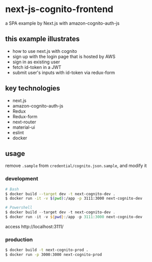 # next-js-cognito-frontend

a SPA example by Next.js with amazon-cognito-auth-js

## this example illustrates

- how to use next.js with cognito
- sign up with the login page that is hosted by AWS
- sign in as existing user
- fetch id-token in a JWT
- submit user's inputs with id-token via redux-form

## key technologies

- next.js
- amazon-cognito-auth-js
- Redux
- Redux-form
- next-router
- material-ui
- eslint
- docker

## usage

remove `.sample` from `credential/cognito.json.sample`, and modify it

### development

```bash
# Bash
$ docker build --target dev -t next-cognito-dev .
$ docker run -it -v $(pwd):/app -p 3111:3000 next-cognito-dev
```

```powershell
# Powershell
$ docker build --target dev -t next-cognito-dev .
$ docker run -it -v ${pwd}:/app -p 3111:3000 next-cognito-dev
```

access http://localhost:3111/

### production

```bash
$ docker build -t next-cognito-prod .
$ docker run -p 3000:3000 next-cognito-prod
```
